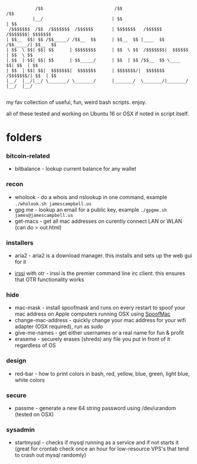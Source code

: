 ```
           /$$                           /$$                           /$$      
          |__/                          | $$                          | $$      
 /$$$$$$$  /$$  /$$$$$$$  /$$$$$$       | $$$$$$$   /$$$$$$   /$$$$$$$| $$$$$$$ 
| $$__  $$| $$ /$$_____/ /$$__  $$      | $$__  $$ |____  $$ /$$_____/| $$__  $$
| $$  \ $$| $$| $$      | $$$$$$$$      | $$  \ $$  /$$$$$$$|  $$$$$$ | $$  \ $$
| $$  | $$| $$| $$      | $$_____/      | $$  | $$ /$$__  $$ \____  $$| $$  | $$
| $$  | $$| $$|  $$$$$$$|  $$$$$$$      | $$$$$$$/|  $$$$$$$ /$$$$$$$/| $$  | $$
|__/  |__/|__/ \_______/ \_______/      |_______/  \_______/|_______/ |__/  |__/
                                                                                
```

my fav collection of useful, fun, weird bash scripts. enjoy.

all of these tested and working on Ubuntu 16 or OSX if noted in script itself.

# folders

### bitcoin-related

* bitbalance - lookup current balance for any wallet

### recon

* wholook - do a whois and nslookup in one command, example `./wholook.sh jamescampbell.us`
* gpg me - lookup an email for a public key, example `./gpgme.sh james@jamescampbell.us`
* get-macs - get all mac addresses on curently connect LAN or WLAN (can do > out.html)

### installers

* aria2 - aria2 is a download manager. this installs and sets up the web gui for it

* [irssi](https://irssi.org) with otr - irssi is the premier command line irc client. this ensures that OTR functionality works

### hide

* mac-mask - install spoofmask and runs on every restart to spoof your mac address on Apple computers running OSX using [SpoofMac](https://github.com/feross/SpoofMAC)
* change-mac-address - quickly change your mac address for your wifi adapter (OSX required), run as sudo
* give-me-names - get either usernames or a real name for fun & profit
* eraseme - securely erases (shreds) any file you put in front of it regardless of OS

### design

* red-bar - how to print colors in bash, red, yellow, blue, green, light blue, white colors

### secure

* passme - generate a new 64 string password using /dev/urandom (tested on OSX)

### sysadmin

* startmysql - checks if mysql running as a service and if not starts it (great for crontab check once an hour for low-resource VPS's that tend to crash out mysql randomly)


